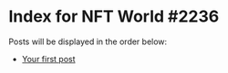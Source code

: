 # Index for NFT World #2236
Posts will be displayed in the order below:

- [Your first post](./001-first.md)

